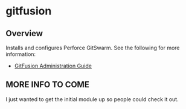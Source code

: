 # gitfusion

## Overview

Installs and configures Perforce GitSwarm. See the following for more information:

- [GitFusion Administration Guide](http://www.perforce.com/perforce/r15.4/manuals/git-fusion/)

## MORE INFO TO COME

I just wanted to get the initial module up so people could check it out.
